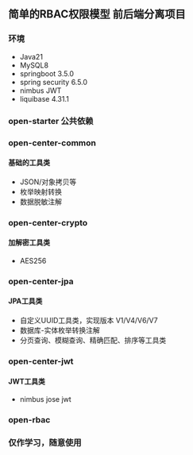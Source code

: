 ## 简单的RBAC权限模型 前后端分离项目

### 环境
- Java21
- MySQL8
- springboot 3.5.0
- spring security 6.5.0
- nimbus JWT
- liquibase 4.31.1


### open-starter 公共依赖
### open-center-common

#### 基础的工具类
- JSON/对象拷贝等
- 枚举映射转换
- 数据脱敏注解

### open-center-crypto
#### 加解密工具类
- AES256


### open-center-jpa
#### JPA工具类
- 自定义UUID工具类，实现版本 V1/V4/V6/V7
- 数据库-实体枚举转换注解
- 分页查询、模糊查询、精确匹配、排序等工具类

### open-center-jwt
#### JWT工具类
- nimbus jose jwt


### open-rbac


### 仅作学习，随意使用




